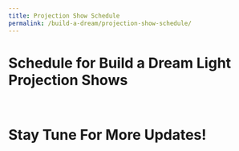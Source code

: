 ```yaml
---
title: Projection Show Schedule
permalink: /build-a-dream/projection-show-schedule/
---
```


# Schedule for Build a Dream Light Projection Shows

<br>

# Stay Tune For More Updates!
